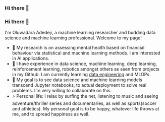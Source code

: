 ### Hi there 👋

<!--
**peter716/peter716** is a ✨ _special_ ✨ repository because its `README.md` (this file) appears on your GitHub profile.

Here are some ideas to get you started:

- 🔭 I’m currently working on ...
- 🌱 I’m currently learning ...
- 👯 I’m looking to collaborate on ...
- 🤔 I’m looking for help with ...
- 💬 Ask me about ...
- 📫 How to reach me: ...
- 😄 Pronouns: ...
- ⚡ Fun fact: ...
![YourName's github stats](https://github-readme-stats.vercel.app/api?username=yourusername&show_icons=true&theme=radical)
-->

### Hi there 👋

I'm Oluwadara Adedeji, a machine learning researcher and budding data science and machine learning professional. Welcome to my page!

- 🔭 My research is on assessing mental health based on financial behaviour via statistical and machine learning methods. I am interested in AI applications.
- 🌱 I have experience in data science, machine learning, deep learning, reinforcement learning, robotics amongst others as seen from projects in my Github. I am currently learning [data engineering](https://github.com/peter716/data_engineering_credit_fraud_project) and MLOPs.
- 👯 My goal is to see data science and machine learning models transcend Jupyter notebooks, to actual deployment to solve real problems. I’m very willing to collaborate on this.
- ⚡ Personal life: I relax by surfing the net, listening to music and seeing adventure/thriller series and documentaries, as well as sports(soccer and athletics). My personal goal is to be happy, whatever life throws at me, and to spread happiness as well.



